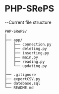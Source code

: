 # PHP-SRePS
--Current file structure
```
PHP-SRePS/
│
├── app/
│   ├── connection.py
│   ├── deleting.py
│   ├── inserting.py
│   ├── main.py
│   ├── reading.py
│   └── updating.py
│
├── .gitignore
├── exportCSV.py
├── datebase.sql
└── README.md
```
